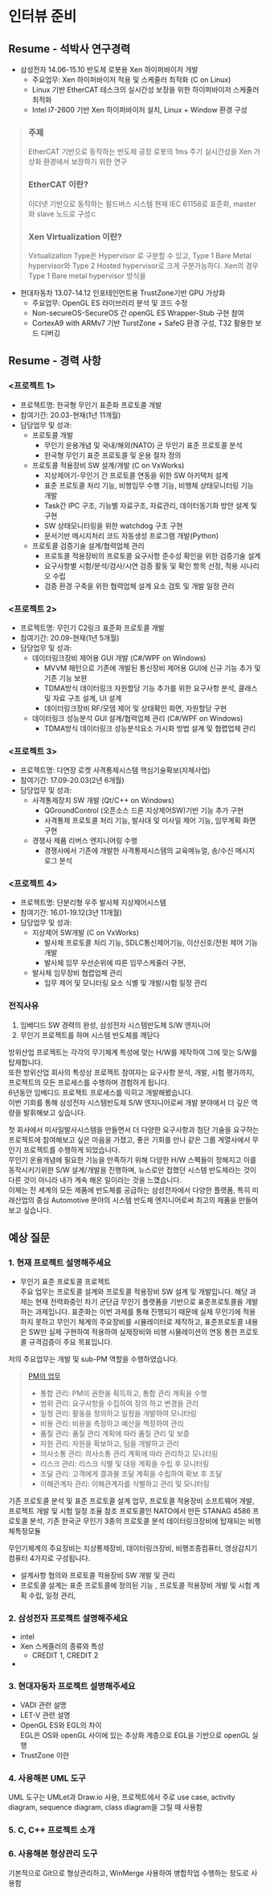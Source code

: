 # 인터뷰 준비
## Resume - 석박사 연구경력
* 삼성전자	14.06-15.10	반도체 로봇용 Xen 하이퍼바이저 개발
  * 주요업무: Xen 하이퍼바이저 적용 및 스케줄러 최적화 (C on Linux)
  * Linux 기반 EtherCAT 테스크의 실시간성 보장을 위한 하이퍼바이저 스케줄러 최적화 
  * Intel i7-2600 기반 Xen 하이퍼바이저 설치, Linux + Window 환경 구성

> ### 주제
> EtherCAT 기반으로 동작하는 반도체 공정 로봇의 1ms 주기 실시간성을 Xen 가상화 환경에서 보장하기 위한 연구 
> ### EtherCAT 이란?
> 이더넷 기반으로 동작하는 필드버스 시스템 현재 IEC 61158로 표준화,  master와 slave 노드로 구성ㄷ
> ### Xen Virtualization 이란?
> Virtualization Type은 Hypervisor 로 구분할 수 있고, Type 1 Bare Metal hypervisor와 Type 2 Hosted hypervisor로 크게 구분가능하다. Xen의 경우 Type 1 Bare metal hypervisor 방식을 


* 현대자동차	13.07-14.12	인포테인먼트용 TrustZone기반 GPU 가상화
  * 주요업무: OpenGL ES 라이브러리 분석 및 코드 수정
  * Non-secureOS-SecureOS 간 openGL ES Wrapper-Stub 구현 참여
  * CortexA9 with ARMv7 기반 TurstZone + SafeG 환경 구성, T32 활용한 보드 디버깅

## Resume - 경력 사항
### <프로젝트 1>
* 프로젝트명: 한국형 무인기 표준화 프로토콜 개발
* 참여기간: 20.03-현재(1년 11개월)
* 담당업무 및 성과: 
  * 프로토콜 개발
    - 무인기 운용개념 및 국내/해외(NATO) 군 무인기 표준 프로토콜 분석
    - 한국형 무인기 표준 프로토콜 및 운용 절차 정의
  * 프로토콜 적용장비 SW 설계/개발 (C on VxWorks)
    - 지상제어기-무인기 간 프로토콜 연동을 위한 SW 아키텍처 설계
    - 표준 프로토콜 처리 기능, 비행임무 수행 기능, 비행체 상태모니터링 기능 개발
    - Task간 IPC 구조, 기능별 자료구조, 자료관리, 데이터동기화 방안 설계 및 구현
    - SW 상태모니터링을 위한 watchdog 구조 구현
    - 문서기반 메시지처리 코드 자동생성 프로그램 개발(Python)
  * 프로토콜 검증기술 설계/협력업체 관리
    - 프로토콜 적용장비의 프로토콜 요구사항 준수성 확인을 위한 검증기술 설계
    - 요구사항별 시험/분석/검사/시연 검증 활동 및 확인 항목 선정, 적용 시나리오 수립
    - 검증 환경 구축을 위한 협력업체 설계 요소 검토 및 개발 일정 관리

### <프로젝트 2>
* 프로젝트명: 무인기 C2링크 표준화 프로토콜 개발
* 참여기간: 20.09-현재(1년 5개월)
* 담당업무 및 성과: 
  *  데이터링크장비 제어용 GUI 개발 (C#/WPF on Windows)
     - MVVM 패턴으로 기존에 개발된 통신장비 제어용 GUI에 신규 기능 추가 및 기존 기능 보완
     - TDMA방식 데이터링크 자원할당 기능 추가를 위한 요구사항 분석, 클래스 및 자료 구조 설계, UI 설계
     - 데이터링크장비 RF/모뎀 제어 및 상태확인 화면, 자원할당 구현
  *  데이터링크 성능분석 GUI 설계/협력업체 관리 (C#/WPF on Windows)
     - TDMA방식 데이터링크 성능분석요소 가시화 방법 설계 및 협렵업체 관리

### <프로젝트 3>
* 프로젝트명: 다연장 로켓 사격통제시스템 핵심기술확보(자체사업)
* 참여기간: 17.09-20.03(2년 6개월)
* 담당업무 및 성과: 
  * 사격통제장치 SW 개발 (Qt/C++ on Windows)
    - QGroundControl (오픈소스 드론 지상제어SW)기반 기능 추가 구현
    - 사격통제 프로토콜 처리 기능, 발사대 및 미사일 제어 기능, 임무계획 화면 구현
  * 경쟁사 제품 리버스 엔지니어링 수행
    - 경쟁사에서 기존에 개발한 사격통제시스템의 교육메뉴얼, 송/수신 메시지 로그 분석

### <프로젝트 4>
* 프로젝트명: 단분리형 우주 발사체 지상제어시스템
* 참여기간: 16.01-19.12(3년 11개월)
* 담당업무 및 성과: 
  * 지상제어 SW개발 (C on VxWorks)
    - 발사체 프로토콜 처리 기능, SDLC통신제어기능, 이산신호/전원 제어 기능 개발
    - 발사체 임무 우선순위에 따른 임무스케줄러 구현, 
  * 발사체 임무장비 협렵업체 관리
    - 임무 제어 및 모니터링 요소 식별 및 개발/시험 일정 관리

### 전직사유
1.	임베디드 SW 경력의 완성, 삼성전자 시스템반도체 S/W 엔지니어
2.	무인기 프로젝트를 하며 시스템 반도체를 깨닫다  

 방위산업 프로젝트는 각각의 무기체계 특성에 맞는 H/W를 제작하여 그에 맞는 S/W를 탑재합니다.  
 또한 방위산업 회사의 특성상 프로젝트 참여자는 요구사항 분석, 개발, 시험 평가까지, 프로젝트의 모든 프로세스를 수행하며 경험하게 됩니다.  
 6년동안 임베디드 프로젝트 프로세스를 익히고 개발해봤습니다.  
 이번 기회를 통해 삼성전자 시스템반도체 S/W 엔지니어로써 개발 분야에서 더 깊은 역량을 발휘해보고 싶습니다.  
 
 첫 회사에서 미사일발사시스템을 만들면서 더 다양한 요구사항과 첨단 기술을 요구하는 프로젝트에 참여해보고 싶은 마음을 가졌고, 좋은 기회를 만나 같은 그룹 계열사에서 무인기 프로젝트를 수행하게 되었습니다.  
 무인기 운용개념에 필요한 기능을 만족하기 위해 다양한 H/W 스펙들이 정해지고 이를 동작시키기위한 S/W 설계/개발을 진행하며, 뉴스로만 접했던 시스템 반도체라는 것이 다른 것이 아니라 내가 계속 해온 일이라는 것을 느꼈습니다.  
 이제는 전 세계의 모든 제품에 반도체를 공급하는 삼성전자에서 다양한 플랫폼, 특히 미래산업의 중심 Automotive 분야의 시스템 반도체 엔지니어로써 최고의 제품을 만들어보고 싶습니다.


## 예상 질문
### 1. 현재 프로젝트 설명해주세요
 - 무인기 표준 프로토콜 프로젝트  
  주요 업무는 프로토콜 설계와 프로토콜 적용장비 SW 설계 및 개발입니다. 해당 과제는 현재 전력화중인 차기 군단급 무인기 플랫폼을 기반으로 표준프로토콜을 개발하는 과제입니다. 표준화는 이번 과제를 통해 진행되기 때문에 실제 무인기에 적용하지 못하고 무인기 체계의 주요장비를 시뮬레이터로 제작하고, 표준프로토콜 내용은 SW만 실제 구현하여 적용하여 실제장비와 비행 시뮬레이션의 연동 통한 프로토콜 규격검증이 주요 목표입니다.  
  
  저의 주요업무는 개발 및 sub-PM 역할을 수행하였습니다.
  > [PM의 업무](https://www.samsungsds.com/kr/insights/sw_pm.html)
  > - 통합 관리: PM의 권한을 획득하고, 통합 관리 계획을 수행
  > - 범위 관리: 요구사항을 수집하여 정의 하고 변경을 관리
  > - 일정 관리: 활동을 정의하고 일정을 개발하여 모니터링
  > - 비용 관리: 비용을 측정하고 예산을 책정하여 관리
  > - 품질 관리: 품질 관리 계획에 따라 품질 관리 및 보증
  > - 자원 관리: 자원을 확보하고, 팀을 개발하고 관리
  > - 의사소통 관리: 의사소통 관리 계획에 따라 관리하고 모니터링
  > - 리스크 관리: 리스크 식별 및 대응 계획을 수립 후 모니터링
  > - 조달 관리: 고객에게 결과물 조달 계획을 수립하여 확보 후 조달
  > - 이해관계자 관리: 이해관계자를 식별하고 관리 및 모니터링
  
  기존 프로토콜 분석 및 표준 프로토콜 설계 업무, 프로토콜 적용장비 소프트웨어 개발, 프로젝트 개발 및 시험 일정 조율  참조 프로토콜인 NATO에서 만든 STANAG 4586 프로토콜 분석, 기존 한국군 무인기 3종의 프로토콜 분석 
  데이터링크장비에 탑재되는 비행체특정모듈
  
  무인기체계의 주요장비는 지상통제장비, 데이터링크장비, 비행조종컴퓨터, 영상감지기컴퓨터 4가지로 구성됩니다.

   - 설계사항 협의와 프로토콜 적용장비 SW 개발 및 관리
   - 프로토콜 설계는 표준 프로토콜에 정의된 기능 , 프로토콜 적용장비 개발 및 시험 계획 수립, 일정 관리, 

### 2. 삼성전자 프로젝트 설명해주세요
 - intel
 - Xen 스케줄러의 종류와 특성
   - CREDIT 1, CREDIT 2
 - 
### 3. 현대자동차 프로젝트 설명해주세요
 - VADI 관련 설명
 - LET-V 관련 설명 
 - OpenGL ES와 EGL의 차이  
    EGL은 OS와 openGL 사이에 있는 추상화 계층으로 EGL을 기반으로 openGL 실행
 - TrustZone 이란  
 
### 4. 사용해본 UML 도구
UML 도구는 UMLet과 Draw.io 사용, 프로젝트에서 주로 use case, activity diagram, sequence diagram, class diagram을 그릴 때 사용함
### 5. C, C++ 프로젝트 소개

### 6. 사용해본 형상관리 도구
기본적으로 Git으로 형상관리하고, WinMerge 사용하여 병합작업 수행하는 정도로 사용함

